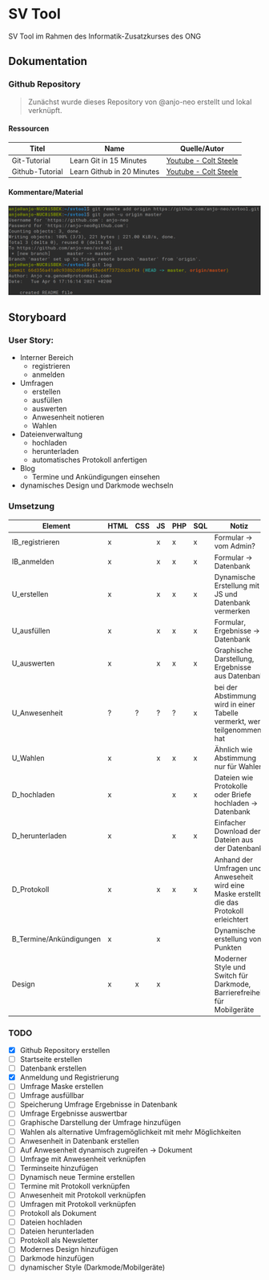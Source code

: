 # SV Tool

SV Tool im Rahmen des Informatik-Zusatzkurses des ONG

## Dokumentation

### Github Repository

> Zunächst wurde dieses Repository von @anjo-neo erstellt und lokal verknüpft.

#### Ressourcen
| Titel | Name | Quelle/Autor |
| --- | --- | --- |
| Git-Tutorial | Learn Git in 15 Minutes | [Youtube - Colt Steele](https://www.youtube.com/watch?v=USjZcfj8yxE) |
| Github-Tutorial | Learn Github in 20 Minutes | [Youtube - Colt Steele](https://www.youtube.com/watch?v=nhNq2kIvi9s) |

#### Kommentare/Material
![Screenshot vom Terminal "Github Repository erstellen"](https://github.com/anjo-neo/svtool/blob/master/Screenshots/Screenshot%20from%202021-04-06%2017-22-25.png)

## Storyboard

### User Story:

* Interner Bereich
  * registrieren
  * anmelden
* Umfragen
  * erstellen
  * ausfüllen
  * auswerten
  * Anwesenheit notieren
  * Wahlen
* Dateienverwaltung
  * hochladen
  * herunterladen
  * automatisches Protokoll anfertigen
* Blog
  * Termine und Ankündigungen einsehen
* dynamisches Design und Darkmode wechseln

### Umsetzung
| Element | HTML | CSS | JS | PHP | SQL | Notiz |
| --- | --- | --- | --- | --- | --- | --- |
| IB_registrieren | x | | x | x | x | Formular -> vom Admin? |
| IB_anmelden | x | | x | x | x | Formular -> Datenbank |
| U_erstellen | x | | x | x | x | Dynamische Erstellung mit JS und Datenbank vermerken |
| U_ausfüllen | x | | x | x | x | Formular, Ergebnisse -> Datenbank |
| U_auswerten | x | | x | x | x | Graphische Darstellung, Ergebnisse aus Datenbank |
| U_Anwesenheit | ? | ? | ? | ? | x | bei der Abstimmung wird in einer Tabelle vermerkt, wer teilgenommen hat |
| U_Wahlen | x | | x | x | x | Ähnlich wie Abstimmung nur für Wahlen |
| D_hochladen | x | | | x | x | Dateien wie Protokolle oder Briefe hochladen -> Datenbank |
| D_herunterladen | x | | | x | x | Einfacher Download der Dateien aus der Datenbank |
| D_Protokoll | x | | x | x | x | Anhand der Umfragen und Anweseheit wird eine Maske erstellt, die das Protokoll erleichtert |
| B_Termine/Ankündigungen | x | | x | | | Dynamische erstellung von Punkten |
| Design | x | x | x | | | Moderner Style und Switch für Darkmode, Barrierefreiheit für Mobilgeräte |

### TODO
- [x] Github Repository erstellen
- [ ] Startseite erstellen
- [ ] Datenbank erstellen
- [x] Anmeldung und Registrierung
- [ ] Umfrage Maske erstellen
- [ ] Umfrage ausfüllbar
- [ ] Speicherung Umfrage Ergebnisse in Datenbank
- [ ] Umfrage Ergebnisse auswertbar
- [ ] Graphische Darstellung der Umfrage hinzufügen
- [ ] Wahlen als alternative Umfragemöglichkeit mit mehr Möglichkeiten
- [ ] Anwesenheit in Datenbank erstellen
- [ ] Auf Anwesenheit dynamisch zugreifen -> Dokument
- [ ] Umfrage mit Anwesenheit verknüpfen
- [ ] Terminseite hinzufügen
- [ ] Dynamisch neue Termine erstellen
- [ ] Termine mit Protokoll verknüpfen
- [ ] Anwesenheit mit Protokoll verknüpfen
- [ ] Umfragen mit Protokoll verknüpfen
- [ ] Protokoll als Dokument
- [ ] Dateien hochladen
- [ ] Dateien herunterladen
- [ ] Protokoll als Newsletter
- [ ] Modernes Design hinzufügen
- [ ] Darkmode hinzufügen
- [ ] dynamischer Style (Darkmode/Mobilgeräte)
